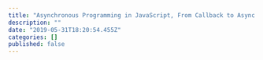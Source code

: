 ```yaml
---
title: "Asynchronous Programming in JavaScript, From Callback to Async and Await!"
description: ""
date: "2019-05-31T18:20:54.455Z"
categories: []
published: false
---
```


